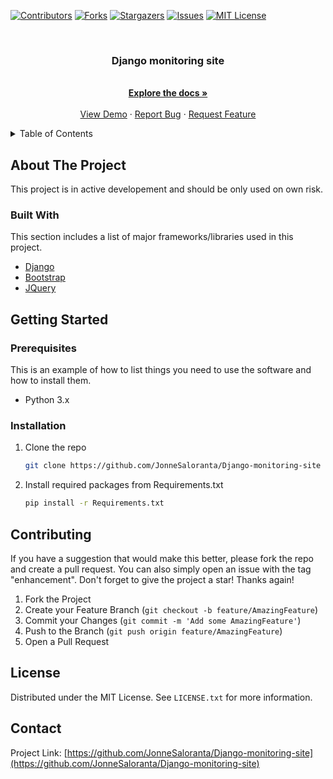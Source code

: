 <div id="top"></div>

[![Contributors][contributors-shield]][contributors-url]
[![Forks][forks-shield]][forks-url]
[![Stargazers][stars-shield]][stars-url]
[![Issues][issues-shield]][issues-url]
[![MIT License][license-shield]][license-url]



<!-- PROJECT LOGO -->
<br />
<div align="center">

  <h3 align="center">Django monitoring site</h3>
  
  <p align="center">
    <br />
    <a href="https://github.com/JonneSaloranta/Django-monitoring-site"><strong>Explore the docs »</strong></a>
    <br />
    <br />
    <a href="https://github.com/JonneSaloranta/Django-monitoring-site">View Demo</a>
    ·
    <a href="https://github.com/JonneSaloranta/Django-monitoring-site/issues">Report Bug</a>
    ·
    <a href="https://github.com/JonneSaloranta/Django-monitoring-site/issues">Request Feature</a>
  </p>
</div>



<!-- TABLE OF CONTENTS -->
<details>
  <summary>Table of Contents</summary>
  <ol>
    <li>
      <a href="#about-the-project">About The Project</a>
      <ul>
        <li><a href="#built-with">Built With</a></li>
      </ul>
    </li>
    <li>
      <a href="#getting-started">Getting Started</a>
      <ul>
        <li><a href="#prerequisites">Prerequisites</a></li>
        <li><a href="#installation">Installation</a></li>
      </ul>
    </li>
    <li><a href="#contributing">Contributing</a></li>
    <li><a href="#license">License</a></li>
    <li><a href="#contact">Contact</a></li>
  </ol>
</details>



<!-- ABOUT THE PROJECT -->
## About The Project

This project is in active developement and should be only used on own risk.





### Built With

This section includes a list of major frameworks/libraries used in this project. 

* [Django](https://www.djangoproject.com/)
* [Bootstrap](https://getbootstrap.com)
* [JQuery](https://jquery.com)




<!-- GETTING STARTED -->
## Getting Started

### Prerequisites

This is an example of how to list things you need to use the software and how to install them.
* Python 3.x

### Installation

1. Clone the repo
   ```sh
   git clone https://github.com/JonneSaloranta/Django-monitoring-site
   ```
2. Install required packages from Requirements.txt

   ```sh
   pip install -r Requirements.txt
   ```




<!-- CONTRIBUTING -->
## Contributing

If you have a suggestion that would make this better, please fork the repo and create a pull request. You can also simply open an issue with the tag "enhancement".
Don't forget to give the project a star! Thanks again!

1. Fork the Project
2. Create your Feature Branch (`git checkout -b feature/AmazingFeature`)
3. Commit your Changes (`git commit -m 'Add some AmazingFeature'`)
4. Push to the Branch (`git push origin feature/AmazingFeature`)
5. Open a Pull Request





<!-- LICENSE -->
## License

Distributed under the MIT License. See `LICENSE.txt` for more information.





<!-- CONTACT -->
## Contact

Project Link: [https://github.com/JonneSaloranta/Django-monitoring-site](https://github.com/JonneSaloranta/Django-monitoring-site)





<!-- MARKDOWN LINKS & IMAGES -->

[contributors-shield]: https://img.shields.io/github/contributors/JonneSaloranta/Django-monitoring-site.svg?style=for-the-badge

[contributors-url]: https://github.com/JonneSaloranta/Django-monitoring-site/graphs/contributors

[forks-shield]: https://img.shields.io/github/forks/JonneSaloranta/Django-monitoring-site.svg?style=for-the-badge

[forks-url]: https://github.com/JonneSaloranta/Django-monitoring-site/network/members

[stars-shield]: https://img.shields.io/github/stars/JonneSaloranta/Django-monitoring-site.svg?style=for-the-badge

[stars-url]: https://github.com/JonneSaloranta/Django-monitoring-site/stargazers

[issues-shield]: https://img.shields.io/github/issues/JonneSaloranta/Django-monitoring-site.svg?style=for-the-badge

[issues-url]: https://github.com/JonneSaloranta/Django-monitoring-site/issues

[license-shield]: https://img.shields.io/github/license/JonneSaloranta/Django-monitoring-site.svg?style=for-the-badge

[license-url]: https://github.com/JonneSaloranta/Django-monitoring-site/blob/master/LICENSE.txt
